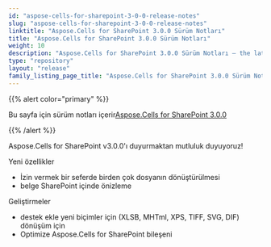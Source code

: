 ```yaml
---
id: "aspose-cells-for-sharepoint-3-0-0-release-notes"
slug: "aspose-cells-for-sharepoint-3-0-0-release-notes"
linktitle: "Aspose.Cells for SharePoint 3.0.0 Sürüm Notları"
title: "Aspose.Cells for SharePoint 3.0.0 Sürüm Notları"
weight: 10
description: "Aspose.Cells for SharePoint 3.0.0 Sürüm Notları – the latest updates and fixes."
type: "repository"
layout: "release"
family_listing_page_title: "Aspose.Cells for SharePoint 3.0.0 Sürüm Notları"
---
```

{{% alert color="primary" %}} 

 Bu sayfa için sürüm notları içerir[Aspose.Cells for SharePoint 3.0.0](https://releases.aspose.com/cells/sharepoint/new-releases/aspose.cells-for-sharepoint-3.0.0/)

{{% /alert %}} 

 Aspose.Cells for SharePoint v3.0.0'ı duyurmaktan mutluluk duyuyoruz!

 Yeni özellikler

- İzin vermek
 bir seferde birden çok dosyanın dönüştürülmesi
- belge
 SharePoint içinde önizleme

 Geliştirmeler

- destek ekle
yeni biçimler için (XLSB, MHTml, XPS, TIFF, SVG, DIF) dönüşüm için
- Optimize Aspose.Cells
 for SharePoint bileşeni
